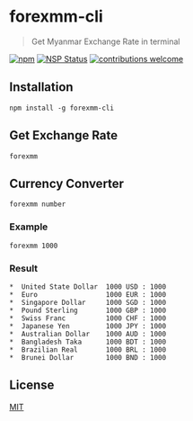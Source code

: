 # forexmm-cli
> Get Myanmar Exchange Rate in terminal

[![npm][npm-download]][npm-dl-url]
[![NSP Status][nsp]][nsp-url]
[![contributions welcome][contri]][contri-url]

## Installation
```shell
npm install -g forexmm-cli
```

## Get Exchange Rate
```shell
forexmm
```

## Currency Converter
```shell
forexmm number
```
### Example
```shell
forexmm 1000
```

### Result
```shell
*  United State Dollar  1000 USD : 1000
*  Euro                 1000 EUR : 1000
*  Singapore Dollar     1000 SGD : 1000
*  Pound Sterling       1000 GBP : 1000
*  Swiss Franc          1000 CHF : 1000
*  Japanese Yen         1000 JPY : 1000
*  Australian Dollar    1000 AUD : 1000
*  Bangladesh Taka      1000 BDT : 1000
*  Brazilian Real       1000 BRL : 1000
*  Brunei Dollar        1000 BND : 1000
```

## License
[MIT](./LICENSE)

[npm-download]: https://img.shields.io/npm/dt/forexmm-cli.svg
[npm-dl-url]: https://www.npmjs.com/package/forexmm-cli
[contri]: https://img.shields.io/badge/contributions-welcome-brightgreen.svg?style=flat
[contri-url]: https://github.com/AungMyoKyaw/forexmm-cli/issues
[nsp]: https://nodesecurity.io/orgs/aung-myo-kyaw/projects/d32955f2-7d4e-43a0-bf4e-09e89a448b13/badge
[nsp-url]: https://nodesecurity.io/orgs/aung-myo-kyaw/projects/d32955f2-7d4e-43a0-bf4e-09e89a448b13

